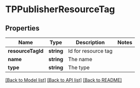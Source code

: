 # TPPublisherResourceTag

## Properties
Name | Type | Description | Notes
------------ | ------------- | ------------- | -------------
**resourceTagId** | **string** | Id for resource tag | 
**name** | **string** | The name | 
**type** | **string** | The type | 

[[Back to Model list]](../README.md#documentation-for-models) [[Back to API list]](../README.md#documentation-for-api-endpoints) [[Back to README]](../README.md)


